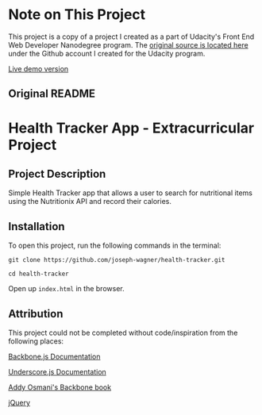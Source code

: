 # Note on This Project
This project is a copy of a project I created as a part of Udacity's Front End Web Developer Nanodegree program. The [original source is located here](https://github.com/joseph-wagner/health-tracker) under the Github account I created for the Udacity program.

[Live demo version](https://joedwagner.github.io/health-tracker)

## Original README

# Health Tracker App - Extracurricular Project

## Project Description

Simple Health Tracker app that allows a user to search for nutritional items using the Nutritionix API and record their calories.

## Installation

To open this project, run the following commands in the terminal:

`git clone https://github.com/joseph-wagner/health-tracker.git`

`cd health-tracker`

Open up `index.html` in the browser.

## Attribution

This project could not be completed without code/inspiration from the following places:

[Backbone.js Documentation](http://backbonejs.org/)

[Underscore.js Documentation](http://underscorejs.org/)

[Addy Osmani's Backbone book](https://addyosmani.com/backbone-fundamentals/)

[jQuery](https://jquery.com/)
